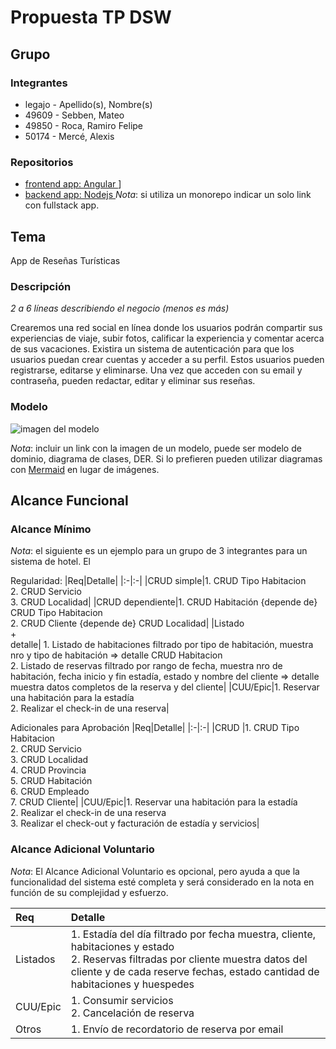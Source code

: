 # Propuesta TP DSW

## Grupo
### Integrantes
* legajo - Apellido(s), Nombre(s)
* 49609 - Sebben, Mateo
* 49850 - Roca, Ramiro Felipe
* 50174 - Mercé, Alexis

### Repositorios
* [frontend app: Angular ]([(https://github.com/FelipeRoca/TP_DSW_FrontEnd))]
* [backend app: Nodejs ]([http://hyperlinkToGihubOrGitlab](https://github.com/FelipeRoca/PRUEBA_BD_PROYECTO))
*Nota*: si utiliza un monorepo indicar un solo link con fullstack app.

## Tema
App de Reseñas Turísticas
### Descripción
*2 a 6 líneas describiendo el negocio (menos es más)*

Crearemos una red social en línea donde los usuarios podrán compartir sus experiencias de viaje, subir fotos, calificar la experiencia y comentar acerca de sus vacaciones. Existira un sistema de autenticación para que los usuarios puedan crear cuentas y acceder a su perfil. Estos usuarios pueden registrarse, editarse y eliminarse. Una vez que acceden con su email y contraseña, pueden redactar, editar y eliminar sus reseñas.

### Modelo
![imagen del modelo]()

*Nota*: incluir un link con la imagen de un modelo, puede ser modelo de dominio, diagrama de clases, DER. Si lo prefieren pueden utilizar diagramas con [Mermaid](https://mermaid.js.org) en lugar de imágenes.

## Alcance Funcional 

### Alcance Mínimo

*Nota*: el siguiente es un ejemplo para un grupo de 3 integrantes para un sistema de hotel. El 

Regularidad:
|Req|Detalle|
|:-|:-|
|CRUD simple|1. CRUD Tipo Habitacion<br>2. CRUD Servicio<br>3. CRUD Localidad|
|CRUD dependiente|1. CRUD Habitación {depende de} CRUD Tipo Habitacion<br>2. CRUD Cliente {depende de} CRUD Localidad|
|Listado<br>+<br>detalle| 1. Listado de habitaciones filtrado por tipo de habitación, muestra nro y tipo de habitación => detalle CRUD Habitacion<br> 2. Listado de reservas filtrado por rango de fecha, muestra nro de habitación, fecha inicio y fin estadía, estado y nombre del cliente => detalle muestra datos completos de la reserva y del cliente|
|CUU/Epic|1. Reservar una habitación para la estadía<br>2. Realizar el check-in de una reserva|


Adicionales para Aprobación
|Req|Detalle|
|:-|:-|
|CRUD |1. CRUD Tipo Habitacion<br>2. CRUD Servicio<br>3. CRUD Localidad<br>4. CRUD Provincia<br>5. CRUD Habitación<br>6. CRUD Empleado<br>7. CRUD Cliente|
|CUU/Epic|1. Reservar una habitación para la estadía<br>2. Realizar el check-in de una reserva<br>3. Realizar el check-out y facturación de estadía y servicios|


### Alcance Adicional Voluntario

*Nota*: El Alcance Adicional Voluntario es opcional, pero ayuda a que la funcionalidad del sistema esté completa y será considerado en la nota en función de su complejidad y esfuerzo.

|Req|Detalle|
|:-|:-|
|Listados |1. Estadía del día filtrado por fecha muestra, cliente, habitaciones y estado <br>2. Reservas filtradas por cliente muestra datos del cliente y de cada reserve fechas, estado cantidad de habitaciones y huespedes|
|CUU/Epic|1. Consumir servicios<br>2. Cancelación de reserva|
|Otros|1. Envío de recordatorio de reserva por email|

